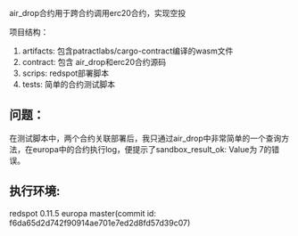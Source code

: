air_drop合约用于跨合约调用erc20合约，实现空投

项目结构：
1. artifacts: 包含patractlabs/cargo-contract编译的wasm文件
2. contract: 包含 air_drop和erc20合约源码
3. scrips: redspot部署脚本
4. tests: 简单的合约测试脚本


## 问题：
在测试脚本中，两个合约关联部署后，我只通过air_drop中非常简单的一个查询方法，在europa中的合约执行log，便提示了sandbox_result_ok: Value为 7的错误。

## 执行环境:
redspot 0.11.5
europa master(commit id: f6da65d2d742f90914ae701e7ed2d8fd57d39c07)